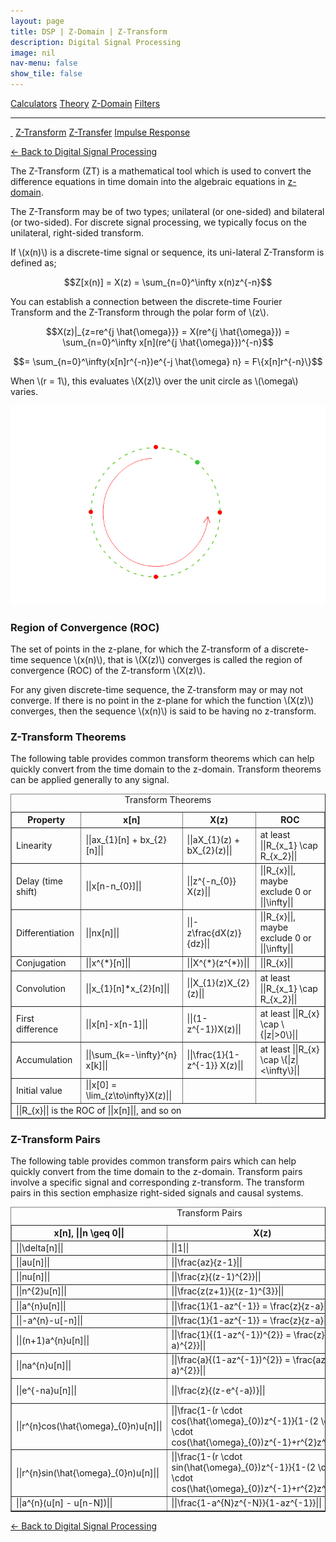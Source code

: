```yaml
---
layout: page
title: DSP | Z-Domain | Z-Transform
description: Digital Signal Processing
image: nil
nav-menu: false
show_tile: false
---
```


<script type="text/javascript" id="MathJax-script" async
  src="https://cdn.jsdelivr.net/npm/mathjax@3/es5/tex-mml-chtml.js">
</script>
<script>
MathJax = {
  tex: {
    inlineMath: [['\\(', '\\)'], ['||', '||']]
  }
};
</script>

<a href="../calculators.html" class="button small">Calculators</a>
<a href="../theory" class="button small">Theory</a>
<a href="../z-domain" class="button special small">Z-Domain</a>
<a href="../filters" class="button small">Filters</a>

<hr />

<a href="./" style="border-bottom: none;"><i class="icon fa-home">&nbsp;</i></a>
<a href="z-transform.html" class="button special small">Z-Transform</a>
<a href="z-transfer.html" class="button small">Z-Transfer</a>
<a href="impulse-response.html" class="button small">Impulse Response</a>

<a href="/digital-signal-processing">&#x2190; Back to Digital Signal Processing</a>

The Z-Transform (ZT) is a mathematical tool which is used to convert the difference equations in time domain into the algebraic equations in <a href="z-domain.html">z-domain</a>.

The Z-Transform may be of two types; unilateral (or one-sided) and bilateral (or two-sided). For discrete signal processing, we typically focus on the unilateral, right-sided transform.

If \\(x(n)\\) is a discrete-time signal or sequence, its uni-lateral Z-Transform is defined as;

$$Z[x(n)] = X(z) = \sum_{n=0}^\infty x(n)z^{-n}$$

You can establish a connection between the discrete-time Fourier Transform and the Z-Transform through the polar form of \\(z\\).

$$X(z)|_{z=re^{j \hat{\omega}}} = X(re^{j \hat{\omega}}) = \sum_{n=0}^\infty x[n](re^{j \hat{\omega}})^{-n}$$

$$= \sum_{n=0}^\infty(x[n]r^{-n})e^{-j \hat{\omega} n} = F\{x[n]r^{-n}\}$$

When \\(r = 1\\), this evaluates \\(X(z)\\) over the unit circle as \\(\omega\\) varies.

<img src="/assets/images/dsp/unit-circle.png" />

### Region of Convergence (ROC)

The set of points in the z-plane, for which the Z-transform of a discrete-time sequence \\(x(n)\\), that is \\(X(z)\\) converges is called the region of convergence (ROC) of the Z-transform \\(X(z)\\).

For any given discrete-time sequence, the Z-transform may or may not converge. If there is no point in the z-plane for which the function \\(X(z)\\) converges, then the sequence \\(x(n)\\) is said to be having no z-transform.

### Z-Transform Theorems

The following table provides common transform theorems which can help quickly convert from the time domain to the z-domain. Transform theorems
can be applied generally to any signal.

<table dir="ltr" width="500" border="1" 
      summary="list of common z-transform theorems">
  <caption>Transform Theorems</caption>
  <thead>
    <tr>
      <th>Property</th>
      <th>x[n]</th>
      <th>X(z)</th>
      <th>ROC</th>
    </tr>
  </thead>
  <tbody>
    <tr>
      <td>Linearity</td>
      <td>||ax_{1}[n] + bx_{2}[n]||</td>
      <td>||aX_{1}(z) + bX_{2}(z)||</td>
      <td>at least ||R_{x_1} \cap R_{x_2}||</td>
    </tr>
    <tr>
      <td>Delay (time shift)</td>
      <td>||x[n-n_{0}]||</td>
      <td>||z^{-n_{0}} X(z)||</td>
      <td>||R_{x}||, maybe exclude 0 or ||\infty||</td>
    </tr>
    <tr>
      <td>Differentiation</td>
      <td>||nx[n]||</td>
      <td>||-z\frac{dX(z)}{dz}||</td>
      <td>||R_{x}||, maybe exclude 0 or ||\infty||</td>
    </tr>
    <tr>
      <td>Conjugation</td>
      <td>||x^{*}[n]||</td>
      <td>||X^{*}(z^{*})||</td>
      <td>||R_{x}||</td>
    </tr>
    <tr>
      <td>Convolution</td>
      <td>||x_{1}[n]*x_{2}[n]||</td>
      <td>||X_{1}(z)X_{2}(z)||</td>
      <td>at least ||R_{x_1} \cap R_{x_2}||</td>
    </tr>
    <tr>
      <td>First difference</td>
      <td>||x[n]-x[n-1]||</td>
      <td>||(1-z^{-1})X(z)||</td>
      <td>at least ||R_{x} \cap \{|z|>0\}||</td>
    </tr>
    <tr>
      <td>Accumulation</td>
      <td>||\sum_{k=-\infty}^{n} x[k]||</td>
      <td>||\frac{1}{1-z^{-1}} X(z)||</td>
      <td>at least ||R_{x} \cap \{|z|<\infty\}||</td>
    </tr>
    <tr>
      <td>Initial value</td>
      <td>||x[0] = \lim_{z\to\infty}X(z)||</td>
      <td></td>
      <td></td>
    </tr>
  </tbody>
  <tfoot>
    <tr>
      <td colspan="4">||R_{x}|| is the ROC of ||x[n]||, and so on</td>
    </tr>
  </tfoot>
</table>

### Z-Transform Pairs

The following table provides common transform pairs which can help quickly convert from the time domain to the z-domain. Transform pairs involve
a specific signal and corresponding z-transform. The transform pairs in this
section emphasize right-sided signals and causal systems.

<table dir="ltr" width="500" border="1" 
      summary="list of common z-transform pairs">
  <caption>Transform Pairs</caption>
  <thead>
    <tr>
      <th>x[n], ||n \geq 0||</th>
      <th>X(z)</th>
      <th>ROC</th>
    </tr>
  </thead>
  <tbody>
    <tr>
      <td>||\delta[n]||</td>
      <td>||1||</td>
      <td>|||z| > 0||</td>
    </tr>
    <tr>
      <td>||au[n]||</td>
      <td>||\frac{az}{z-1}||</td>
      <td>|||z|>1||</td>
    </tr>
    <tr>
      <td>||nu[n]||</td>
      <td>||\frac{z}{(z-1)^{2}}||</td>
      <td>|||z|>1||</td>
    </tr>
    <tr>
      <td>||n^{2}u[n]||</td>
      <td>||\frac{z(z+1)}{(z-1)^{3}}||</td>
      <td>|||z|>1||</td>
    </tr>
    <tr>
      <td>||a^{n}u[n]||</td>
      <td>||\frac{1}{1-az^{-1}} = \frac{z}{z-a}||</td>
      <td>|||z|>|a|||</td>
    </tr>
    <tr>
      <td>||-a^{n}-u[-n]||</td>
      <td>||\frac{1}{1-az^{-1}} = \frac{z}{z-a}||</td>
      <td>|||z|<|a|||</td>
    </tr>
    <tr>
      <td>||(n+1)a^{n}u[n]||</td>
      <td>||\frac{1}{(1-az^{-1})^{2}} = \frac{z}{(z-a)^{2}}||</td>
      <td>|||z|>|a|||</td>
    </tr>
    <tr>
      <td>||na^{n}u[n]||</td>
      <td>||\frac{a}{(1-az^{-1})^{2}} = \frac{az}{(z-a)^{2}}||</td>
      <td>|||z|>|a|||</td>
    </tr>
    <tr>
      <td>||e^{-na}u[n]||</td>
      <td>||\frac{z}{(z-e^{-a})}||</td>
      <td>|||z|>e^{-a}||</td>
    </tr>
    <tr>
      <td>||r^{n}cos(\hat{\omega}_{0}n)u[n]||</td>
      <td>||\frac{1-(r \cdot cos(\hat{\omega}_{0})z^{-1}}{1-(2 \cdot r \cdot cos(\hat{\omega}_{0})z^{-1}+r^{2}z^{-2}}||</td>
      <td>|||z|>r||</td>
    </tr>
    <tr>
      <td>||r^{n}sin(\hat{\omega}_{0}n)u[n]||</td>
      <td>||\frac{1-(r \cdot sin(\hat{\omega}_{0})z^{-1}}{1-(2 \cdot r \cdot cos(\hat{\omega}_{0})z^{-1}+r^{2}z^{-2}}||</td>
      <td>|||z|>r||</td>
    </tr>
    <tr>
      <td>||a^{n}(u[n] - u[n-N])||</td>
      <td>||\frac{1-a^{N}z^{-N}}{1-az^{-1}}||</td>
      <td>|||z|>0||</td>
    </tr>
  </tbody>
</table>

<a href="/digital-signal-processing">&#x2190; Back to Digital Signal Processing</a>
